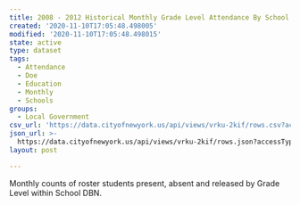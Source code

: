 ```yaml
---
title: 2008 - 2012 Historical Monthly Grade Level Attendance By School
created: '2020-11-10T17:05:48.498005'
modified: '2020-11-10T17:05:48.498015'
state: active
type: dataset
tags:
  - Attendance
  - Doe
  - Education
  - Monthly
  - Schools
groups:
  - Local Government
csv_url: 'https://data.cityofnewyork.us/api/views/vrku-2kif/rows.csv?accessType=DOWNLOAD'
json_url: >-
  https://data.cityofnewyork.us/api/views/vrku-2kif/rows.json?accessType=DOWNLOAD
layout: post

---
```

Monthly counts of roster students  present, absent and released by Grade Level within School DBN.
